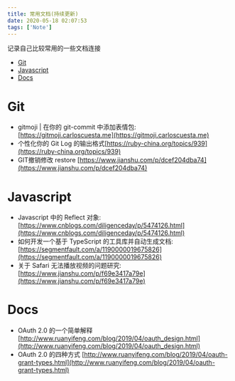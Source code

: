 ```yaml
---
title: 常用文档(持续更新)
date: 2020-05-18 02:07:53
tags: ['Note']
---
```


记录自己比较常用的一些文档连接

<!-- more -->

<!-- TOC -->

- [Git](#git)
- [Javascript](#javascript)
- [Docs](#docs)

# Git

- gitmoji | 在你的 git-commit 中添加表情包:[https://gitmoji.carloscuesta.me](https://gitmoji.carloscuesta.me)
- 个性化你的 Git Log 的输出格式[https://ruby-china.org/topics/939](https://ruby-china.org/topics/939)
- GIT撤销修改 restore [https://www.jianshu.com/p/dcef204dba74](https://www.jianshu.com/p/dcef204dba74)

# Javascript

- Javascript 中的 Reflect 对象: [https://www.cnblogs.com/diligenceday/p/5474126.html](https://www.cnblogs.com/diligenceday/p/5474126.html)
- 如何开发一个基于 TypeScript 的工具库并自动生成文档: [https://segmentfault.com/a/1190000019675826](https://segmentfault.com/a/1190000019675826)
- 关于 Safari 无法播放视频的问题研究:[https://www.jianshu.com/p/f69e3417a79e](https://www.jianshu.com/p/f69e3417a79e)

# Docs

- OAuth 2.0 的一个简单解释 [http://www.ruanyifeng.com/blog/2019/04/oauth_design.html](http://www.ruanyifeng.com/blog/2019/04/oauth_design.html)
- OAuth 2.0 的四种方式 [http://www.ruanyifeng.com/blog/2019/04/oauth-grant-types.html](http://www.ruanyifeng.com/blog/2019/04/oauth-grant-types.html)

